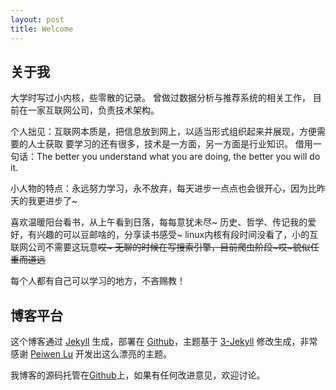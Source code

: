 ```yaml
---
layout: post
title: Welcome
---
```


## 关于我

大学时写过小内核，些零散的记录。
曾做过数据分析与推荐系统的相关工作，
目前在一家互联网公司，负责技术架构。

个人拙见：互联网本质是，把信息放到网上，以适当形式组织起来并展现，方便需要的人士获取
要学习的还有很多，技术是一方面，另一方面是行业知识。
借用一句话：The better you understand what you are doing, the better you will do it.

小人物的特点：永远努力学习，永不放弃，每天进步一点点也会很开心，因为比昨天的我更进步了~

喜欢温暖阳台看书，从上午看到日落，每每意犹未尽~
历史、哲学、传记我的爱好，有兴趣的可以豆邮啥的，分享读书感受~
linux内核有段时间没看了，小的互联网公司不需要这玩意~~哎~
无聊的时候在写搜索引擎，目前爬虫阶段~哎~貌似任重而道远~~

每个人都有自己可以学习的地方，不吝赐教！


## 博客平台

这个博客通过 [Jekyll](http://jekyllrb.com/) 生成，部署在 [Github](https://pages.github.com)，主题基于 [3-Jekyll](https://github.com/P233/3-Jekyll) 修改生成，非常感谢 [Peiwen Lu](https://github.com/P233) 开发出这么漂亮的主题。

我博客的源码托管在[Github](https://github.com/reesun)上，如果有任何改进意见，欢迎讨论。

